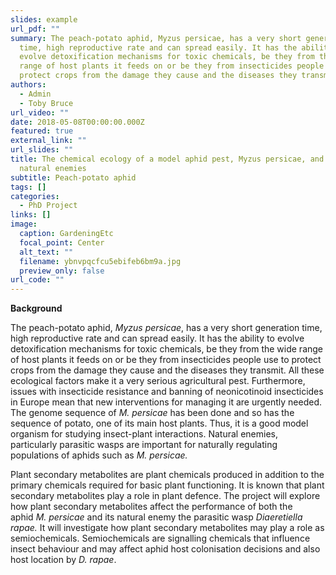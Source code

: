 ```yaml
---
slides: example
url_pdf: ""
summary: The peach-potato aphid, Myzus persicae, has a very short generation
  time, high reproductive rate and can spread easily. It has the ability to
  evolve detoxification mechanisms for toxic chemicals, be they from the wide
  range of host plants it feeds on or be they from insecticides people use to
  protect crops from the damage they cause and the diseases they transmit.
authors:
  - Admin
  - Toby Bruce
url_video: ""
date: 2018-05-08T00:00:00.000Z
featured: true
external_link: ""
url_slides: ""
title: The chemical ecology of a model aphid pest, Myzus persicae, and its
  natural enemies
subtitle: Peach-potato aphid
tags: []
categories:
  - PhD Project
links: []
image:
  caption: GardeningEtc
  focal_point: Center
  alt_text: ""
  filename: ybnvpqcfcu5ebifeb6bm9a.jpg
  preview_only: false
url_code: ""
---
```

**Background**

The peach-potato aphid, *Myzus persicae*, has a very short generation time, high reproductive rate and can spread easily. It has the ability to evolve detoxification mechanisms for toxic chemicals, be they from the wide range of host plants it feeds on or be they from insecticides people use to protect crops from the damage they cause and the diseases they transmit. All these ecological factors make it a very serious agricultural pest. Furthermore, issues with insecticide resistance and banning of neonicotinoid insecticides in Europe mean that new interventions for managing it are urgently needed. The genome sequence of *M. persicae* has been done and so has the sequence of potato, one of its main host plants. Thus, it is a good model organism for studying insect-plant interactions. Natural enemies, particularly parasitic wasps are important for naturally regulating populations of aphids such as *M. persicae.* 



Plant secondary metabolites are plant chemicals produced in addition to the primary chemicals required for basic plant functioning. It is known that plant secondary metabolites play a role in plant defence. The project will explore how plant secondary metabolites affect the performance of both the aphid *M. persicae* and its natural enemy the parasitic wasp *Diaeretiella rapae.* It will investigate how plant secondary metabolites may play a role as semiochemicals. Semiochemicals are signalling chemicals that influence insect behaviour and may affect aphid host colonisation decisions and also host location by *D. rapae*.